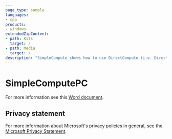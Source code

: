 ```yaml
---
page_type: sample
languages:
- cpp
products:
- windows
extendedZipContent:
- path: Kits
  target: /
- path: Media
  target: /
description: "SimpleCompute shows how to use DirectCompute (i.e. Direct3D Compute Shader) for DirectX 11."
---
```


# SimpleComputePC

For more information see this [Word document](https://github.com/microsoft/Xbox-ATG-Samples/blob/master/PCSamples/IntroGraphics/SimpleComputePC/Readme.docx).

## Privacy statement

For more information about Microsoft's privacy policies in general, see the [Microsoft Privacy Statement](https://privacy.microsoft.com/privacystatement/).
